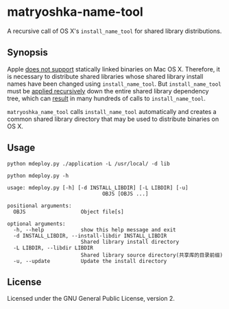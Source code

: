 # matryoshka-name-tool
A recursive call of OS X's `install_name_tool` for shared library distributions.

## Synopsis

Apple [does not support](https://developer.apple.com/library/mac/qa/qa1118/_index.html) statically linked binaries on Mac OS X. Therefore, it is necessary to distribute shared libraries whose shared library install names have been changed using `install_name_tool`. But `install_name_tool` must be [applied recursively](http://thecourtsofchaos.com/2013/09/16/how-to-copy-and-relink-binaries-on-osx/) down the entire shared library dependency tree, which can [result](https://github.com/essandess/etv-comskip/) in many hundreds of calls to  `install_name_tool`.

`matryoshka_name_tool` calls `install_name_tool` automatically and creates a common shared library directory that may be used to distribute binaries on OS X.

## Usage

`python mdeploy.py ./application -L /usr/local/ -d lib`

`python mdeploy.py -h`
```
usage: mdeploy.py [-h] [-d INSTALL_LIBDIR] [-L LIBDIR] [-u]
                               OBJS [OBJS ...]

positional arguments:
  OBJS                  Object file[s]

optional arguments:
  -h, --help            show this help message and exit
  -d INSTALL_LIBDIR, --install-libdir INSTALL_LIBDIR
                        Shared library install directory
  -L LIBDIR, --libdir LIBDIR
                        Shared library source directory(共享库的目录前缀)
  -u, --update          Update the install directory
```

## License

Licensed under the GNU General Public License, version 2.
